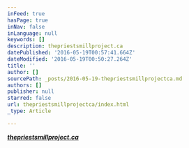 ```yaml
---
inFeed: true
hasPage: true
inNav: false
inLanguage: null
keywords: []
description: thepriestsmillproject.ca
datePublished: '2016-05-19T00:57:41.664Z'
dateModified: '2016-05-19T00:50:27.264Z'
title: ''
author: []
sourcePath: _posts/2016-05-19-thepriestsmillprojectca.md
authors: []
publisher: null
starred: false
url: thepriestsmillprojectca/index.html
_type: Article

---
```

[**_thepriestsmillproject.ca_**][0]

[0]: thepriestsmillproject